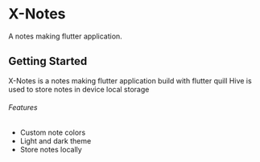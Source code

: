 # X-Notes

A notes making flutter application.

## Getting Started

X-Notes is a notes making flutter application build with flutter quill
Hive is used to store notes in device local storage

###### Features

- Custom note colors
- Light and dark theme
- Store notes locally
